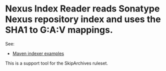 **Nexus Index Reader** reads Sonatype Nexus repository index and uses the SHA1 to G:A:V mappings.
===================================================================================================

See:

* [Maven indexer examples](https://github.com/cstamas/maven-indexer-examples)

This is a support tool for the SkipArchives ruleset.

